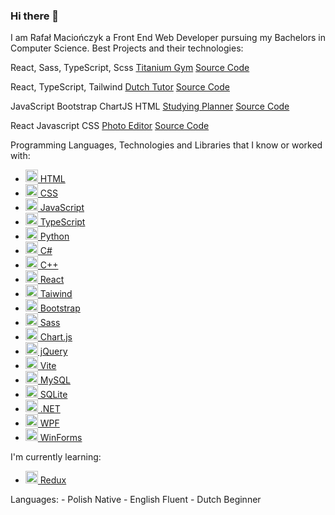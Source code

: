 ### Hi there 👋
I am Rafał Maciończyk a Front End Web Developer pursuing my Bachelors in Computer Science.
Best Projects and their technologies:

React, Sass, TypeScript, Scss
[Titanium Gym](https://ravmrafiki.github.io/Titanim-Gym/) [Source Code](https://github.com/RavMRafiki/Titanim-Gym)

React, TypeScript, Tailwind
[Dutch Tutor](https://ravmrafiki.github.io/Dutch-Tutor/) [Source Code](https://github.com/RavMRafiki/Dutch-Tutor)

JavaScript Bootstrap ChartJS HTML
[Studying Planner](https://ravmrafiki.github.io/studying-planner/) [Source Code](https://github.com/RavMRafiki/studying-planner)

React Javascript CSS
[Photo Editor](https://ravmrafiki.github.io/photo-editing-website/) [Source Code](https://github.com/RavMRafiki/photo-editor)


Programming Languages, Technologies and Libraries that I know or worked with:
<ul>
  <li>
    <a href="https://html.com/">
<img src="https://skillicons.dev/icons?i=html" data-canonical-src="https://skillicons.dev/icons?i=html" height="20" />
 HTML</a>
      </li>
    <li>
    <a href="https://www.w3.org/">
<img src="https://skillicons.dev/icons?i=css" data-canonical-src="https://skillicons.dev/icons?i=css" height="20" />
 CSS</a>
      </li>
   <li>
    <a href="https://www.javascript.org/">
<img src="https://skillicons.dev/icons?i=javascript" data-canonical-src="https://skillicons.dev/icons?i=javascript" height="20" />
 JavaScript</a>
      </li>
    <li>
  <a href="https://www.typescriptlang.org/">
<img src="https://skillicons.dev/icons?i=typescript" data-canonical-src="https://skillicons.dev/icons?i=typescript" height="20" />
 TypeScript</a>
      </li>
   <li>
    <a href="https://www.python.org/">
<img src="https://skillicons.dev/icons?i=py" data-canonical-src="https://skillicons.dev/icons?i=py" height="20" />
 Python</a>
      </li>  
  <li>
    <a href="https://learn.microsoft.com/pl-pl/dotnet/csharp/">
<img src="https://skillicons.dev/icons?i=cs" data-canonical-src="https://skillicons.dev/icons?i=cs" height="20" />
 C#</a>
      </li>
  <li>
    <a href="https://learn.microsoft.com/pl-pl/cpp/cpp/?view=msvc-170">
<img src="https://skillicons.dev/icons?i=cpp" data-canonical-src="https://skillicons.dev/icons?i=cpp" height="20" />
 C++</a>
      </li>
    <li>
    <a href="https://react.dev/">
<img src="https://skillicons.dev/icons?i=react" data-canonical-src="https://skillicons.dev/icons?i=react" height="20" />
 React</a>
      </li><li>
  <a href="https://tailwindcss.com/">
<img src="https://skillicons.dev/icons?i=tailwind" data-canonical-src="https://skillicons.dev/icons?i=tailwind" height="20" />
 Taiwind</a>
      </li>
  <li>
    <a href="https://getbootstrap.com/">
<img src="https://skillicons.dev/icons?i=bootstrap" data-canonical-src="https://skillicons.dev/icons?i=bootstrap" height="20" />
 Bootstrap</a>
      </li>
  <li>
    <a href="https://sass-lang.com/">
<img src="https://skillicons.dev/icons?i=sass" data-canonical-src="https://skillicons.dev/icons?i=sass" height="20" />
 Sass</a>
      </li>
    <li>
<a href="https://www.chartjs.org/">
<img src="https://www.chartjs.org/img/chartjs-logo.svg" data-canonical-src="https://www.chartjs.org/img/chartjs-logo.svg" height="20" />
 Chart.js</a>
  </li>
   <li>
    <a href="https://jquery.com/">
<img src="https://skillicons.dev/icons?i=jquery" data-canonical-src="https://skillicons.dev/icons?i=jquery" height="20" />
 jQuery</a>
      </li>
     <li>
    <a href="https://vitejs.dev/">
<img src="https://skillicons.dev/icons?i=vite" data-canonical-src="https://skillicons.dev/icons?i=vite" height="20" />
 Vite</a>
      </li>
  <li>
    <a href="https://www.mysql.com/">
<img src="https://skillicons.dev/icons?i=mysql" data-canonical-src="https://skillicons.dev/icons?i=mysql" height="20" />
 MySQL</a>
      </li>
  <li>
        <a href="https://www.sqlite.org/index.html">
<img src="https://skillicons.dev/icons?i=sqlite" data-canonical-src="https://skillicons.dev/icons?i=sqlite" height="20" />
 SQLite</a>
      </li>
  <li>
    <a href="https://learn.microsoft.com/pl-pl/dotnet/">
<img src="https://skillicons.dev/icons?i=dotnet" data-canonical-src="https://skillicons.dev/icons?i=dotnet"  height="20" />
 .NET</a>
      </li>
   <li>
    <a href="https://learn.microsoft.com/pl-pl/dotnet/desktop/wpf/overview/?view=netdesktop-7.0">
<img src="https://www.ritechpune.com/backend/courseicon/WPFLogo.png" data-canonical-src="https://www.ritechpune.com/backend/courseicon/WPFLogo.png"  height="20" />
 WPF</a>
      </li>
  <li>
    <a href="https://learn.microsoft.com/pl-pl/dotnet/desktop/wpf/overview/?view=netdesktop-7.0">
<img src="https://matthiasseys.com/assets/img/logos/logo-winforms.png?h=50766bf2b554451944da996a26a6e055" data-canonical-src="https://matthiasseys.com/assets/img/logos/logo-winforms.png?h=50766bf2b554451944da996a26a6e055"  height="20" />
 WinForms</a>
  </li>
 </ul>
I'm currently learning:
<ul>  
    <li>
    <a href="https://redux.js.org/">
<img src="https://skillicons.dev/icons?i=redux" data-canonical-src="https://skillicons.dev/icons?i=redux" height="20" />
 Redux</a>
      </li>
      </ul>
Languages:
- Polish Native
- English Fluent
- Dutch Beginner

